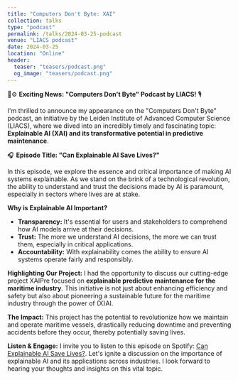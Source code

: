 ```yaml
---
title: "Computers Don't Byte: XAI"
collection: talks
type: "podcast"
permalink: /talks/2024-03-25-podcast
venue: "LIACS podcast"
date: 2024-03-25
location: "Online"
header:
  teaser: "teasers/podcast.png"
  og_image: "teasers/podcast.png"
---
```



🚢⚙️ **Exciting News: "Computers Don't Byte" Podcast by LIACS!** 🎙️

I'm thrilled to announce my appearance on the "Computers Don't Byte" podcast, an initiative by the Leiden Institute of Advanced Computer Science (LIACS), where we dived into an incredibly timely and fascinating topic: **Explainable AI (XAI) and its transformative potential in predictive maintenance**.

🎧 **Episode Title: "Can Explainable AI Save Lives?"**

In this episode, we explore the essence and critical importance of making AI systems explainable. As we stand on the brink of a technological revolution, the ability to understand and trust the decisions made by AI is paramount, especially in sectors where lives are at stake.

**Why is Explainable AI Important?**
- **Transparency:** It's essential for users and stakeholders to comprehend how AI models arrive at their decisions.
- **Trust:** The more we understand AI decisions, the more we can trust them, especially in critical applications.
- **Accountability:** With explainability comes the ability to ensure AI systems operate fairly and responsibly.

**Highlighting Our Project:**
I had the opportunity to discuss our cutting-edge project XAIPre focused on **explainable predictive maintenance for the maritime industry**. This initiative is not just about enhancing efficiency and safety but also about pioneering a sustainable future for the maritime industry through the power of (X)AI.

**The Impact:**
This project has the potential to revolutionize how we maintain and operate maritime vessels, drastically reducing downtime and preventing accidents before they occur, thereby potentially saving lives.

**Listen & Engage:**
I invite you to listen to this episode on Spotify: [Can Explainable AI Save Lives?](https://open.spotify.com/episode/3fgHR2c8FvGoxTL5Zzouzu?si=1lnaaUrZQTmZx3-0tli6bQ). Let's ignite a discussion on the importance of explainable AI and its applications across industries. I look forward to hearing your thoughts and insights on this vital topic.
